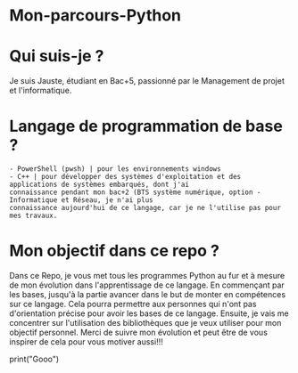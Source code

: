 # Mon-parcours-Python
  # Qui suis-je ?
  Je suis Jauste, étudiant en Bac+5, passionné par le Management de projet et l'informatique.
  # Langage de programmation de base ?
    - PowerShell (pwsh) | pour les environnements windows
    - C++ | pour développer des systèmes d'exploitation et des applications de systèmes embarqués, dont j'ai
    connaissance pendant mon bac+2 (BTS système numérique, option - Informatique et Réseau, je n'ai plus
    connaissance aujourd'hui de ce langage, car je ne l'utilise pas pour mes travaux.
  # Mon objectif dans ce repo ?
Dans ce Repo, je vous met tous les programmes Python au fur et à mesure de mon évolution dans l'apprentissage de ce langage.
En commençant par les bases, jusqu'à la partie avancer dans le but de monter en compétences sur ce langage.
Cela pourra permettre aux personnes qui n'ont pas d'orientation précise pour avoir les bases de ce langage.
Ensuite, je vais me concentrer sur l'utilisation des bibliothèques que je veux utiliser pour mon objectif personnel.
Merci de suivre mon évolution et peut être de vous inspirer de cela pour vous motiver aussi!!!

print("Gooo")



